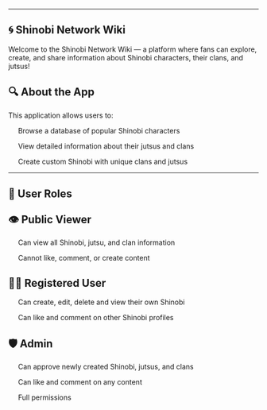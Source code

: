 -------------------------------------------------------------------------
🌀 Shinobi Network Wiki
-------------------------------------------------------------------------

Welcome to the Shinobi Network Wiki — a platform where fans can explore, create, and share information about Shinobi characters, their clans, and jutsus!

🔍 About the App
-------------------------------------------------------------------------
This application allows users to:

&nbsp;&nbsp;&nbsp;&nbsp; Browse a database of popular Shinobi characters

&nbsp;&nbsp;&nbsp;&nbsp; View detailed information about their jutsus and clans

&nbsp;&nbsp;&nbsp;&nbsp; Create custom Shinobi with unique clans and jutsus

-------------------------------------------------------------------------
👥 User Roles
<br>
<br>
👁️ Public Viewer
-------------------------------------------------------------------------
&nbsp;&nbsp;&nbsp;&nbsp; Can view all Shinobi, jutsu, and clan information

&nbsp;&nbsp;&nbsp;&nbsp; Cannot like, comment, or create content

🙋‍♂️ Registered User
-------------------------------------------------------------------------
&nbsp;&nbsp;&nbsp;&nbsp; Can create, edit, delete and view their own Shinobi

&nbsp;&nbsp;&nbsp;&nbsp; Can like and comment on other Shinobi profiles

🛡️ Admin
-------------------------------------------------------------------------
&nbsp;&nbsp;&nbsp;&nbsp; Can approve newly created Shinobi, jutsus, and clans

&nbsp;&nbsp;&nbsp;&nbsp; Can like and comment on any content

&nbsp;&nbsp;&nbsp;&nbsp; Full permissions




